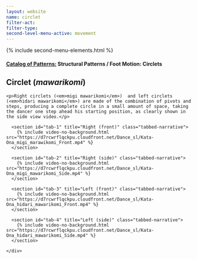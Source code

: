 ```yaml
---
layout: website
name: circlet
filter-act:
filter-type:
second-level-menu-active: movement
---
```

{% include second-menu-elements.html %}

<main class="page-content">
  <div class="text-container">
    <h4><a href="/movement/">Catalog of Patterns:</a> Structural Patterns / Foot Motion: Circlets</h4>
    <h2>Circlet (<em>mawarikomi</em>)</h2>

    <p>Right circlets (<em>migi mawarikomi</em>)  and left circlets (<em>hidari mawarikomi</em>) are made of the combination of pivots and steps, producing a complete circle in a small amount of space, taking the dancer one step ahead his starting position, as clearly shown in the side view video.</p>

  </div>


<div class="tabs-container">
  <div class="tabs-container__links">
    <div class="wrapper">
      <div id="tabs"></div>
    </div>
  </div>
  <div class="tabs-container__content">
    <div class="wrapper">

      <section id="tab-1" title="Right (front)" class="tabbed-narrative">
        {% include video-no-background.html src="https://d7rcwrflqckpu.cloudfront.net/Dance_sl/Kata-Ona_migi_marawikomi_Front.mp4" %}
      </section>

      <section id="tab-2" title="Right (side)" class="tabbed-narrative">
        {% include video-no-background.html src="https://d7rcwrflqckpu.cloudfront.net/Dance_sl/Kata-Ona_migi_mawarikomi_Side.mp4" %}
      </section>

      <section id="tab-3" title="Left (front)" class="tabbed-narrative">
        {% include video-no-background.html src="https://d7rcwrflqckpu.cloudfront.net/Dance_sl/Kata-Ona_hidari_mawarikomi_Front.mp4" %}
      </section>

      <section id="tab-4" title="Left (side)" class="tabbed-narrative">
        {% include video-no-background.html src="https://d7rcwrflqckpu.cloudfront.net/Dance_sl/Kata-Ona_hidari_mawarikomi_Side.mp4" %}
      </section>

    </div>
  </div>
</div>
</main>
